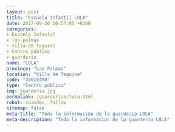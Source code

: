 ```yaml
---
layout: post
title: "Escuela Infantil LOLA"
date: 2017-09-20 20:57:05 +0200
categories:
- Escuela Infantil
- las-palmas
- villa-de-teguise
- Centro público
- guarderia
name: "LOLA"
province: "Las Palmas"
location: "Villa de Teguise"
code: "35015498"
type: "Centro público"
img: guarderia.jpg
permalink: /guarderias/lola.html
robot: noindex, follow
sitemap: false
meta-title: "Toda la información de la guardería LOLA"
meta-description: "Toda la información de la guardería LOLA"
---
```

